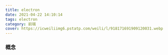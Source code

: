 ```yaml
---
title: electron
date: 2021-04-22 14:10:14
tags: electron
category: 前端
cover: https://icweiliimg6.pstatp.com/weili/l/918171691909120031.webp
---
```

### 概念
<!-- ![输入图片说明](/img/election/1.png) -->